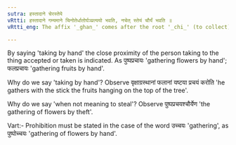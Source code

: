 ```yaml
---
sutra: हस्तादाने चेरस्तेये
vRtti: हस्तादाने गम्यमाने चिनोतेर्धातोर्घञ्प्रत्ययो भवति, नचेत् स्तेयं चौर्यं भवति ॥
vRtti_eng: The affix '_ghan_' comes after the root '_chi_' (to collect), when the sense expressed is that of taking by hand, provided it does not refer to stealing.

---
```

By saying 'taking by hand' the close proximity of the person taking to the thing accepted or taken is indicated. As पुष्पप्रचायः 'gathering flowers by hand'; फलप्रचायः 'gathering fruits by hand'.

Why do we say 'taking by hand'? Observe वृक्षाग्रस्थानां फलानां यष्टया प्रचयं करोति 'he gathers with the stick the fruits hanging on the top of the tree'.

Why do we say 'when not meaning to steal'? Observe पुष्पप्रचयश्चौर्येण 'the gathering of flowers by theft'.

Vart:- Prohibition must be stated in the case of the word उच्चयः 'gathering', as पुष्पोच्चयः 'gathering of flowers by hand'.